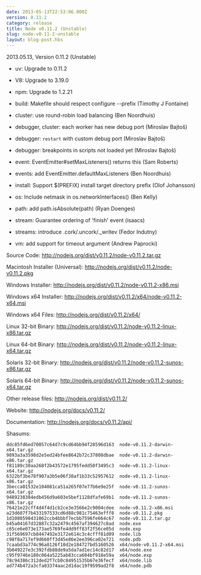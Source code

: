 ```yaml
---
date: 2013-05-13T22:53:06.000Z
version: 0.11.2
category: release
title: Node v0.11.2 (Unstable)
slug: node-v0-11-2-unstable
layout: blog-post.hbs
---
```


2013.05.13, Version 0.11.2 (Unstable)

* uv: Upgrade to 0.11.2

* V8: Upgrade to 3.19.0

* npm: Upgrade to 1.2.21

* build: Makefile should respect configure --prefix (Timothy J Fontaine)

* cluster: use round-robin load balancing (Ben Noordhuis)

* debugger, cluster: each worker has new debug port (Miroslav Bajtoš)

* debugger: `restart` with custom debug port (Miroslav Bajtoš)

* debugger: breakpoints in scripts not loaded yet (Miroslav Bajtoš)

* event: EventEmitter#setMaxListeners() returns this (Sam Roberts)

* events: add EventEmitter.defaultMaxListeners (Ben Noordhuis)

* install: Support $(PREFIX) install target directory prefix (Olof Johansson)

* os: Include netmask in os.networkInterfaces() (Ben Kelly)

* path: add path.isAbsolute(path) (Ryan Doenges)

* stream: Guarantee ordering of 'finish' event (isaacs)

* streams: introduce .cork/.uncork/._writev (Fedor Indutny)

* vm: add support for timeout argument (Andrew Paprocki)


Source Code: http://nodejs.org/dist/v0.11.2/node-v0.11.2.tar.gz

Macintosh Installer (Universal): http://nodejs.org/dist/v0.11.2/node-v0.11.2.pkg

Windows Installer: http://nodejs.org/dist/v0.11.2/node-v0.11.2-x86.msi

Windows x64 Installer: http://nodejs.org/dist/v0.11.2/x64/node-v0.11.2-x64.msi

Windows x64 Files: http://nodejs.org/dist/v0.11.2/x64/

Linux 32-bit Binary: http://nodejs.org/dist/v0.11.2/node-v0.11.2-linux-x86.tar.gz

Linux 64-bit Binary: http://nodejs.org/dist/v0.11.2/node-v0.11.2-linux-x64.tar.gz

Solaris 32-bit Binary: http://nodejs.org/dist/v0.11.2/node-v0.11.2-sunos-x86.tar.gz

Solaris 64-bit Binary: http://nodejs.org/dist/v0.11.2/node-v0.11.2-sunos-x64.tar.gz

Other release files: http://nodejs.org/dist/v0.11.2/

Website: http://nodejs.org/docs/v0.11.2/

Documentation: http://nodejs.org/docs/v0.11.2/api/

Shasums:

```
ddc85fd6ed70057c64d7c9cd64bb94f28596d163  node-v0.11.2-darwin-x64.tar.gz
9893a3a3598d2e5ed24bfee8642b72c37808dbae  node-v0.11.2-darwin-x86.tar.gz
f81189c30aa268f2b43572e1795fedd50f3495c3  node-v0.11.2-linux-x64.tar.gz
6322bf3be78f907a3b5e06f38af1b33c52957612  node-v0.11.2-linux-x86.tar.gz
3becca01532e104081ca51a265f07e77b6e9e25f  node-v0.11.2-sunos-x64.tar.gz
9489238384edb456d9a603e5bef1128dfafe69b1  node-v0.11.2-sunos-x86.tar.gz
76421e22cff4d4f4d1cb2ce3e3566e2c9004cdee  node-v0.11.2-x86.msi
a23d607f7b433197533cd6d88c981c75463efff8  node-v0.11.2.pkg
1d1080598431062ccb4bbbf7ecbb7596fe664c67  node-v0.11.2.tar.gz
b45a04167d32887c32a2479c4567af394627c8ad  node.exe
c65ce6e073e173ae5769fe4dd9ff83f2f56ce05d  node.exp
31f569697cb8447492e3172e614c3c4cfff81d09  node.lib
c98f8a717ef9d660ff3d45e86e2ee396ca02e721  node.pdb
7caabd3a774c96a8126f10d2e184727bd5160526  x64/node-v0.11.2-x64.msi
3b049227e3c392fdb88de9a5da7ad1ec14c82d17  x64/node.exe
c95f9746e180c064a5225ab83cca604bf918e59a  x64/node.exp
78c94386c312ded2f7cb0c84951535b67e36fecf  x64/node.lib
ad774b472a3cfa03374aac2d1dac19f9599ad2f8  x64/node.pdb
```
